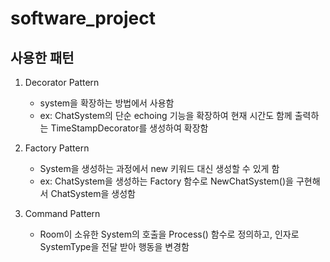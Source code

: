 # software_project

## 사용한 패턴
1. Decorator Pattern
    - system을 확장하는 방법에서 사용함
    - ex: ChatSystem의 단순 echoing 기능을 확장하여 현재 시간도 함께 출력하는 TimeStampDecorator를 생성하여 확장함

2. Factory Pattern
    - System을 생성하는 과정에서 new 키워드 대신 생성할 수 있게 함
    - ex: ChatSystem을 생성하는 Factory 함수로 NewChatSystem()을 구현해서 ChatSystem을 생성함

3. Command Pattern
    - Room이 소유한 System의 호출을 Process() 함수로 정의하고, 인자로 SystemType을 전달 받아 행동을 변경함
